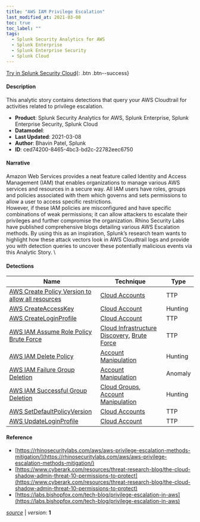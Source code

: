 ```yaml
---
title: "AWS IAM Privilege Escalation"
last_modified_at: 2021-03-08
toc: true
toc_label: ""
tags:
  - Splunk Security Analytics for AWS
  - Splunk Enterprise
  - Splunk Enterprise Security
  - Splunk Cloud
---
```


[Try in Splunk Security Cloud](https://www.splunk.com/en_us/cyber-security.html){: .btn .btn--success}

#### Description

This analytic story contains detections that query your AWS Cloudtrail for activities related to privilege escalation.

- **Product**: Splunk Security Analytics for AWS, Splunk Enterprise, Splunk Enterprise Security, Splunk Cloud
- **Datamodel**: 
- **Last Updated**: 2021-03-08
- **Author**: Bhavin Patel, Splunk
- **ID**: ced74200-8465-4bc3-bd2c-22782eec6750

#### Narrative

Amazon Web Services provides a neat feature called Identity and Access Management (IAM) that enables organizations to manage various AWS services and resources in a secure way. All IAM users have roles, groups and policies associated with them which governs and sets permissions to allow a user to access specific restrictions.\
However, if these IAM policies are misconfigured and have specific combinations of weak permissions; it can allow attackers to escalate their privileges and further compromise the organization. Rhino Security Labs have published comprehensive blogs detailing various AWS Escalation methods. By using this as an inspiration, Splunk’s research team wants to highlight how these attack vectors look in AWS Cloudtrail logs and provide you with detection queries to uncover these potentially malicious events via this Analytic Story. \

#### Detections

| Name        | Technique   | Type         |
| ----------- | ----------- |--------------|
| [AWS Create Policy Version to allow all resources](/cloud/aws_create_policy_version_to_allow_all_resources/) | [Cloud Accounts](/tags/#cloud-accounts) | TTP |
| [AWS CreateAccessKey](/cloud/aws_createaccesskey/) | [Cloud Account](/tags/#cloud-account) | Hunting |
| [AWS CreateLoginProfile](/cloud/aws_createloginprofile/) | [Cloud Account](/tags/#cloud-account) | TTP |
| [AWS IAM Assume Role Policy Brute Force](/cloud/aws_iam_assume_role_policy_brute_force/) | [Cloud Infrastructure Discovery](/tags/#cloud-infrastructure-discovery), [Brute Force](/tags/#brute-force) | TTP |
| [AWS IAM Delete Policy](/cloud/aws_iam_delete_policy/) | [Account Manipulation](/tags/#account-manipulation) | Hunting |
| [AWS IAM Failure Group Deletion](/cloud/aws_iam_failure_group_deletion/) | [Account Manipulation](/tags/#account-manipulation) | Anomaly |
| [AWS IAM Successful Group Deletion](/cloud/aws_iam_successful_group_deletion/) | [Cloud Groups](/tags/#cloud-groups), [Account Manipulation](/tags/#account-manipulation) | Hunting |
| [AWS SetDefaultPolicyVersion](/cloud/aws_setdefaultpolicyversion/) | [Cloud Accounts](/tags/#cloud-accounts) | TTP |
| [AWS UpdateLoginProfile](/cloud/aws_updateloginprofile/) | [Cloud Account](/tags/#cloud-account) | TTP |

#### Reference

* [https://rhinosecuritylabs.com/aws/aws-privilege-escalation-methods-mitigation/](https://rhinosecuritylabs.com/aws/aws-privilege-escalation-methods-mitigation/)
* [https://www.cyberark.com/resources/threat-research-blog/the-cloud-shadow-admin-threat-10-permissions-to-protect](https://www.cyberark.com/resources/threat-research-blog/the-cloud-shadow-admin-threat-10-permissions-to-protect)
* [https://labs.bishopfox.com/tech-blog/privilege-escalation-in-aws](https://labs.bishopfox.com/tech-blog/privilege-escalation-in-aws)



[*source*](https://github.com/splunk/security_content/tree/develop/stories/aws_iam_privilege_escalation.yml) \| *version*: **1**
